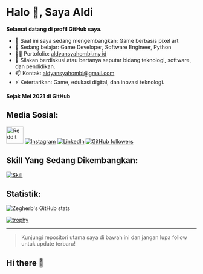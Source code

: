 # Halo 👋, Saya Aldi

**Selamat datang di profil GitHub saya.**

- 🔭 Saat ini saya sedang mengembangkan: Game berbasis pixel art
- 🌱 Sedang belajar: Game Developer, Software Engineer, Python
- 👨‍💻 Portofolio: [aldyansyahombi.my.id](https://www.aldyansyahombi.my.id)
- 💬 Silakan berdiskusi atau bertanya seputar bidang teknologi, software, dan pendidikan.
- 📫 Kontak: [aldyansyahombi@gmail.com](mailto:aldyansyahombi@email.com)
- ⚡ Ketertarikan: Game, edukasi digital, dan inovasi teknologi.

**Sejak Mei 2021 di GitHub**

## Media Sosial:

[<img src="https://cdn.simpleicons.org/reddit/FF4500" height="45" alt="Reddit"/>](https://www.reddit.com/user/WolverineInfinite670)
[![Instagram](https://skillicons.dev/icons?i=instagram)](https://instagram.com/aldiansyahombi)
[![LinkedIn](https://skillicons.dev/icons?i=linkedin)](https://linkedin.com/in/aldyansyah-ombi-31207b323)
[![GitHub followers](https://skillicons.dev/icons?i=github)](https://github.com/zegherb)

## Skill Yang Sedang Dikembangkan:

[![Skill](https://skillicons.dev/icons?i=java,python,cpp,godot,cs,unity)](https://skillicons.dev)

## Statistik:
![Zegherb's GitHub stats](https://github-readme-stats.vercel.app/api?username=zegherb&show_icons=true&theme=radical)

[![trophy](https://github-profile-trophy.vercel.app/?username=zegherb&theme=onedark)](https://github.com/ryo-ma/github-profile-trophy)

---

> Kunjungi repositori utama saya di bawah ini dan jangan lupa follow untuk update terbaru!
## Hi there 👋
